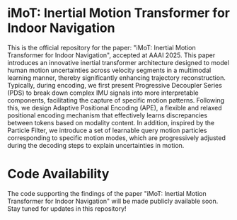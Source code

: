 # iMoT: Inertial Motion Transformer for Indoor Navigation

This is the official repository for the paper: "iMoT: Inertial Motion Transformer for Indoor Navigation", accepted at AAAI 2025. This paper introduces an innovative inertial transformer architecture designed to model human motion uncertainties across velocity segments in a multimodal learning manner, thereby significantly enhancing trajectory reconstruction. Typically, during encoding, we first present Progressive Decoupler Series (PDS) to break down complex IMU signals into more interpretable components, facilitating the capture of specific motion patterns. Following this, we design Adaptive Positional Encoding (APE), a flexible and relaxed positional encoding mechanism that effectively learns discrepancies between tokens based on modality content. In addition, inspired by the Particle Filter, we introduce a set of learnable query motion particles corresponding to specific motion modes, which are progressively adjusted during the decoding steps to explain uncertainties in motion.

# Code Availability
The code supporting the findings of the paper "iMoT: Inertial Motion Transformer for Indoor Navigation" will be made publicly available soon. Stay tuned for updates in this repository!
